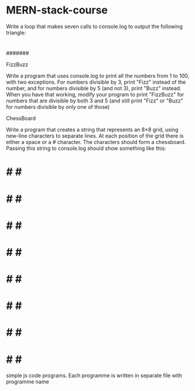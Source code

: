 # MERN-stack-course

Write a loop that makes seven calls to console.log to output the following triangle:

#
##
###
####
#####
######
#######


FizzBuzz

Write a program that uses console.log to print all the numbers from 1 to 100, with two exceptions.
For numbers divisible by 3, print "Fizz" instead of the number, and for numbers divisible by 5 (and
not 3), print "Buzz" instead.
When you have that working, modify your program to print "FizzBuzz" for numbers that are
divisible by both 3 and 5 (and still print "Fizz" or "Buzz" for numbers divisible by only one of those)


ChessBoard

Write a program that creates a string that represents an 8×8 grid, using new-line characters to
separate lines. At each position of the grid there is either a space or a # character. The characters
should form a chessboard.
Passing this string to console.log should show something like this:


 # # # #
# # # #
 # # # #
# # # #
 # # # #
# # # #
 # # # #
# # # #


simple js code programs.
Each programme is written in separate file with programme name
